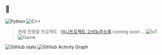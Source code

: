 ## 👋
<!--
**Owl-jun/Owl-jun** is a ✨ _special_ ✨ repository because its `README.md` (this file) appears on your GitHub profile.

Here are some ideas to get you started:

- 🔭 I’m currently working on ...
- 🌱 I’m currently learning ...
- 👯 I’m looking to collaborate on ...
- 🤔 I’m looking for help with ...
- 💬 Ask me about ...
- 📫 How to reach me: ...
- 😄 Pronouns: ...
- ⚡ Fun fact: ...
-->
![Python](https://img.shields.io/badge/Python-3776AB?style=for-the-badge&logo=python&logoColor=white)
![C++](https://img.shields.io/badge/C++-00599C?style=for-the-badge&logo=c%2B%2B&logoColor=white)
> 현재 진행중 프로젝트 : [미니프로젝트:고성능주소록](https://github.com/Owl-jun/IoT_CS_Study/tree/main/miniProject_addressbook)
> coming soon ... ![IoT](https://img.shields.io/badge/IoT-FF6F61?style=for-the-badge&logo=raspberrypi&logoColor=white) ![Game](https://img.shields.io/badge/Game_Development-4B8BBE?style=for-the-badge&logo=unrealengine&logoColor=white)

![GitHub stats](https://github-readme-stats.vercel.app/api?username=Owl-jun&show_icons=true&theme=radical)
![GitHub Activity Graph](https://github-readme-activity-graph.vercel.app/graph?username=Owl-jun&theme=github-compact)

